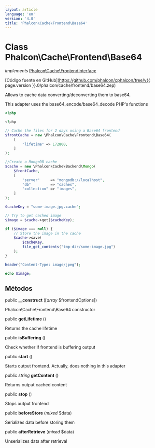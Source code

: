 ```yaml
---
layout: article
language: 'en'
version: '4.0'
title: 'Phalcon\Cache\Frontend\Base64'
---
```

# Class **Phalcon\Cache\Frontend\Base64**

*implements* [Phalcon\Cache\FrontendInterface](Phalcon_Cache_FrontendInterface)

[Código fuente en GitHub](https://github.com/phalcon/cphalcon/tree/v{{ page.version }}.0/phalcon/cache/frontend/base64.zep)

Allows to cache data converting/deconverting them to base64.

This adapter uses the base64_encode/base64_decode PHP's functions

```php
<?php

<?php

// Cache the files for 2 days using a Base64 frontend
$frontCache = new \Phalcon\Cache\Frontend\Base64(
    [
        "lifetime" => 172800,
    ]
);

//Create a MongoDB cache
$cache = new \Phalcon\Cache\Backend\Mongo(
    $frontCache,
    [
        "server"     => "mongodb://localhost",
        "db"         => "caches",
        "collection" => "images",
    ]
);

$cacheKey = "some-image.jpg.cache";

// Try to get cached image
$image = $cache->get($cacheKey);

if ($image === null) {
    // Store the image in the cache
    $cache->save(
        $cacheKey,
        file_get_contents("tmp-dir/some-image.jpg")
    );
}

header("Content-Type: image/jpeg");

echo $image;

```

## Métodos

public **__construct** ([*array* $frontendOptions])

Phalcon\Cache\Frontend\Base64 constructor

public **getLifetime** ()

Returns the cache lifetime

public **isBuffering** ()

Check whether if frontend is buffering output

public **start** ()

Starts output frontend. Actually, does nothing in this adapter

public *string* **getContent** ()

Returns output cached content

public **stop** ()

Stops output frontend

public **beforeStore** (*mixed* $data)

Serializes data before storing them

public **afterRetrieve** (*mixed* $data)

Unserializes data after retrieval